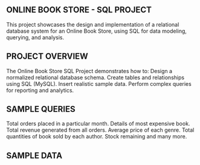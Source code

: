## ONLINE BOOK STORE - SQL PROJECT
This project showcases the design and implementation of a relational database system for an Online Book Store, using SQL for data modeling, querying, and analysis.

## PROJECT OVERVIEW
The Online Book Store SQL Project demonstrates how to:
Design a normalized relational database schema.
Create tables and relationships using SQL (MySQL).
Insert realistic sample data.
Perform complex queries for reporting and analytics.

## SAMPLE QUERIES
Total orders placed in a particular month.
Details of most expensive book.
Total revenue generated from all orders.
Average price of each genre.
Total quantities of book sold by each author.
Stock remaining and many more.

## SAMPLE DATA
